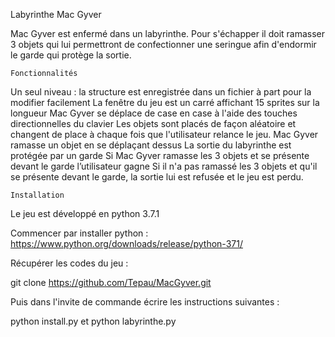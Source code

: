 Labyrinthe Mac Gyver

Mac Gyver est enfermé dans un labyrinthe. Pour s'échapper il doit ramasser 3 objets qui lui permettront de confectionner une seringue afin d'endormir le garde qui protège la sortie.

	Fonctionnalités 

Un seul niveau : la structure est enregistrée dans un fichier à part pour la modifier facilement
La fenêtre du jeu est un carré affichant 15 sprites sur la longueur
Mac Gyver se déplace de case en case à l'aide des touches directionnelles du clavier 
Les objets sont placés de façon aléatoire et changent de place à chaque fois que l'utilisateur relance le jeu.
Mac Gyver ramasse un objet en se déplaçant dessus
La sortie du labyrinthe est protégée par un garde
Si Mac Gyver ramasse les 3 objets et se présente devant le garde l’utilisateur gagne
Si il n'a pas ramassé les 3 objets et qu'il se présente devant le garde, la sortie lui est 
refusée et le jeu est perdu.

	Installation

Le jeu est développé en python 3.7.1

Commencer par installer python :
https://www.python.org/downloads/release/python-371/

Récupérer les codes du jeu :

git clone https://github.com/Tepau/MacGyver.git

Puis dans l'invite de commande écrire les instructions suivantes :

python install.py
et 
python labyrinthe.py
